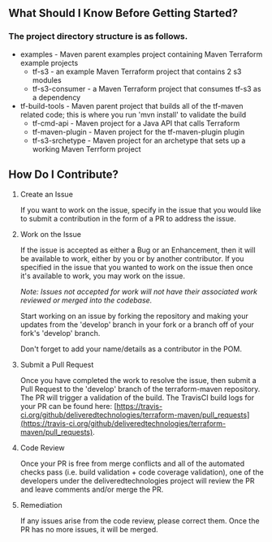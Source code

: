 ## What Should I Know Before Getting Started?
### The project directory structure is as follows.
* examples - Maven parent examples project containing Maven Terraform example projects
  * tf-s3 - an example Maven Terraform project that contains 2 s3 modules
  * tf-s3-consumer - a Maven Terraform project that consumes tf-s3 as a dependency
* tf-build-tools - Maven parent project that builds all of the tf-maven related code; this is where you run 'mvn install' to validate the build
  * tf-cmd-api - Maven project for a Java API that calls Terraform
  * tf-maven-plugin - Maven project for the tf-maven-plugin plugin
  * tf-s3-srchetype - Maven project for an archetype that sets up a working Maven Terrform project
 
## How Do I Contribute?
1. Create an Issue
  
   If you want to work on the issue, specify in the issue that you would like to submit a contribution in the form of a PR to address the issue.

2. Work on the Issue

   If the issue is accepted as either a Bug or an Enhancement, then it will be available to work, either by you or by another contributor. 
   If you specified in the issue that you wanted to work on the issue then once it's available to work, you may work on the issue. 
   
   _Note: Issues not accepted for work will not have their associated work reviewed or merged into the codebase._
   
   Start working on an issue by forking the repository and making your updates from the 'develop' branch in your fork or a 
   branch off of your fork's 'develop' branch. 
    
   Don't forget to add your name/details as a contributor in the POM.

3. Submit a Pull Request

   Once you have completed the work to resolve the issue, then submit a Pull Request to the 'develop' branch of the terraform-maven repository.
   The PR will trigger a validation of the build. The TravisCI build logs for your PR can be found here: [https://travis-ci.org/github/deliveredtechnologies/terraform-maven/pull_requests](https://travis-ci.org/github/deliveredtechnologies/terraform-maven/pull_requests).

4. Code Review

   Once your PR is free from merge conflicts and all of the automated checks pass (i.e. build validation + code coverage validation), one of the developers under the deliveredtechnologies project
   will review the PR and leave comments and/or merge the PR.

5. Remediation
    
   If any issues arise from the code review, please correct them. Once the PR has no more issues, it will be merged.
    
